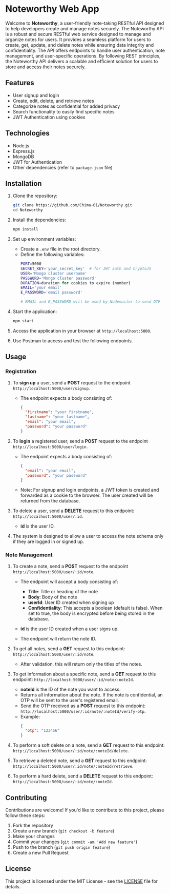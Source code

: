 # Noteworthy Web App

Welcome to **Noteworthy**, a user-friendly note-taking RESTful API designed to help developers create and manage notes securely.
The Noteworthy API is a robust and secure RESTful web service designed to manage and organize notes for users. It provides a seamless platform for users to create, get, update, and delete notes while ensuring data integrity and confidentiality. The API offers endpoints to handle user authentication, note management, and user-specific operations. By following REST principles, the Noteworthy API delivers a scalable and efficient solution for users to store and access their notes securely.

## Features
- User signup and login
- Create, edit, delete, and retrieve notes
- Categorize notes as confidential for added privacy
- Search functionality to easily find specific notes
- JWT Authentication using cookies

## Technologies
- Node.js
- Express.js
- MongoDB
- JWT for Authentication
- Other dependencies (refer to `package.json` file)

## Installation
1. Clone the repository:
    ```bash
    git clone https://github.com/Chima-01/Noteworthy.git
    cd Noteworthy
    ```

2. Install the dependencies:
    ```bash
    npm install
    ```

3. Set up environment variables:
   - Create a `.env` file in the root directory.
   - Define the following variables:
     ```bash
     PORT=5000
     SECRET_KEY='your_secret_key'  # for JWT auth and CryptoJS
     USER='Mongo cluster username'
     PASSWORD='Mongo cluster password'
     DURATION=duration for cookies to expire (number)
     EMAIL='your email'
     E_PASSWORD='email password'
     
     # EMAIL and E_PASSWORD will be used by Nodemailer to send OTP
     ```

4. Start the application:
    ```bash
    npm start
    ```

5. Access the application in your browser at `http://localhost:5000`.

6. Use Postman to access and test the following endpoints.

## Usage

### Registration
1. To **sign up** a user, send a **POST** request to the endpoint `http://localhost:5000/user/signup`.
   - The endpoint expects a body consisting of:
     ```json
     {
       "firstname": "your firstname",
       "lastname": "your lastname",
       "email": "your email",
       "password": "your password"
     }
     ```

2. To **login** a registered user, send a **POST** request to the endpoint `http://localhost:5000/user/login`.
   - The endpoint expects a body consisting of:
     ```json
     {
       "email": "your email",
       "password": "your password"
     }
     ```

   - Note: For signup and login endpoints, a JWT token is created and forwarded as a cookie to the browser. The user created will be returned from the database.

3. To delete a user, send a **DELETE** request to this endpoint: `http://localhost:5000/user/:id`.
   - **id** is the user ID.

4. The system is designed to allow a user to access the note schema only if they are logged in or signed up.

### Note Management
1. To create a note, send a **POST** request to the endpoint `http://localhost:5000/user/:id/note`.
   - The endpoint will accept a body consisting of:
     - **Title**: Title or heading of the note
     - **Body**: Body of the note
     - **userId**: User ID created when signing up
     - **Confidentiality**: This accepts a boolean (default is false). When set to true, the body is encrypted before being stored in the database.
   
   - **id** is the user ID created when a user signs up.
   - The endpoint will return the note ID.

2. To get all notes, send a **GET** request to this endpoint: `http://localhost:5000/user/:id/note`.
   - After validation, this will return only the titles of the notes.

3. To get information about a specific note, send a **GET** request to this endpoint: `http://localhost:5000/user/:id/note/:noteId`.
   - **noteId** is the ID of the note you want to access.
   - Returns all information about the note. If the note is confidential, an OTP will be sent to the user's registered email.
   - Send the OTP received as a **POST** request to this endpoint: `http://localhost:5000/user/:id/note/:noteId/verify-otp`.
   - Example:
     ```json
     {
       "otp": "123456"
     }
     ```

4. To perform a soft delete on a note, send a **GET** request to this endpoint: `http://localhost:5000/user/:id/note/:noteId/delete`.

5. To retrieve a deleted note, send a **GET** request to this endpoint: `http://localhost:5000/user/:id/note/:noteId/retrieve`.

6. To perform a hard delete, send a **DELETE** request to this endpoint: `http://localhost:5000/user/:id/note/:noteId`.

## Contributing
Contributions are welcome! If you'd like to contribute to this project, please follow these steps:
1. Fork the repository
2. Create a new branch (`git checkout -b feature`)
3. Make your changes
4. Commit your changes (`git commit -am 'Add new feature'`)
5. Push to the branch (`git push origin feature`)
6. Create a new Pull Request

## License
This project is licensed under the MIT License - see the [LICENSE](./LICENSE) file for details.